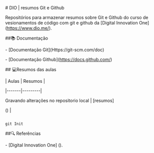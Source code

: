 

\# DIO | resumos Git e Github



Repositórios para armazenar resumos sobre Git e Github do curso de vesionamentos de código com git e github da \[Digital Innovation One] (https://www.dio.me/).



\##📚 Documentação

\- \[Documentação Git](Https://git-scm.com/doc)

\- \[Documentação Github](https://docs.github.com/)



\## 💻Resumos das aulas



| Aulas | Resumos |

|-------|---------|

Gravando alterações no repositorio local | \[resumos]

() |

```

git Init

```



\##🔍 Referências 

\- \[Digital Innovation One] ().

